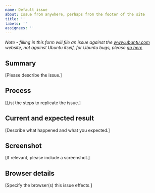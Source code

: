 ```yaml
---
name: Default issue
about: Issue from anywhere, perhaps from the footer of the site
title: ''
labels: ''
assignees: ''
---
```


*Note - filling in this form will file an issue against the www.ubuntu.com website, not against Ubuntu itself, for Ubuntu bugs, please [go here](https://help.ubuntu.com/community/ReportingBugs)*

## Summary

[Please describe the issue.]

## Process

[List the steps to replicate the issue.]

## Current and expected result

[Describe what happened and what you expected.]

## Screenshot

[If relevant, please include a screenshot.]

## Browser details

[Specify the browser(s) this issue effects.]
